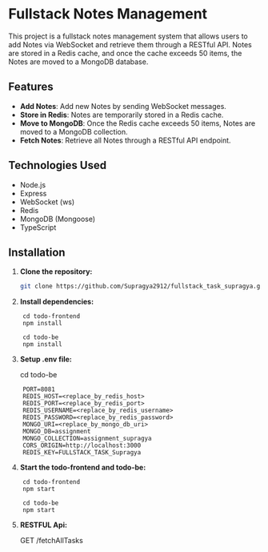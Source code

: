 # Fullstack Notes Management

This project is a fullstack notes management system that allows users to add Notes via WebSocket and retrieve them through a RESTful API. Notes are stored in a Redis cache, and once the cache exceeds 50 items, the Notes are moved to a MongoDB database.

## Features

- **Add Notes**: Add new Notes by sending WebSocket messages.
- **Store in Redis**: Notes are temporarily stored in a Redis cache.
- **Move to MongoDB**: Once the Redis cache exceeds 50 items, Notes are moved to a MongoDB collection.
- **Fetch Notes**: Retrieve all Notes through a RESTful API endpoint.

## Technologies Used

- Node.js
- Express
- WebSocket (ws)
- Redis
- MongoDB (Mongoose)
- TypeScript

## Installation

1.  **Clone the repository:**

    ```bash
    git clone https://github.com/Supragya2912/fullstack_task_supragya.git

    ```

2.  **Install dependencies:**

```
    cd todo-frontend
    npm install
```

```
    cd todo-be
    npm install
```

3.  **Setup .env file:**

    cd todo-be

```
    PORT=8081
    REDIS_HOST=<replace_by_redis_host>
    REDIS_PORT=<replace_by_redis_port>
    REDIS_USERNAME=<replace_by_redis_username>
    REDIS_PASSWORD=<replace_by_redis_password>
    MONGO_URI=<replace_by_mongo_db_uri>
    MONGO_DB=assignment
    MONGO_COLLECTION=assignment_supragya
    CORS_ORIGIN=http://localhost:3000
    REDIS_KEY=FULLSTACK_TASK_Supragya
```

4. **Start the todo-frontend and todo-be:**
```
    cd todo-frontend
    npm start
```

```
    cd todo-be
    npm start
```


5. **RESTFUL Api:**

    GET /fetchAllTasks